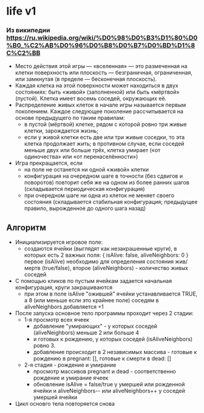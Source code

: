 # life v1

### Из википедии <https://ru.wikipedia.org/wiki/%D0%98%D0%B3%D1%80%D0%B0_%C2%AB%D0%96%D0%B8%D0%B7%D0%BD%D1%8C%C2%BB>
- Место действия этой игры — «вселенная» — это размеченная на клетки поверхность или плоскость — безграничная, ограниченная, или замкнутая (в пределе — бесконечная плоскость).
- Каждая клетка на этой поверхности может находиться в двух состояниях: быть «живой» (заполненной) или быть «мёртвой» (пустой). Клетка имеет восемь соседей, окружающих её.
- Распределение живых клеток в начале игры называется первым поколением. Каждое следующее поколение рассчитывается на основе предыдущего по таким правилам:
  - в пустой (мёртвой) клетке, рядом с которой ровно три живые клетки, зарождается жизнь;
  - если у живой клетки есть две или три живые соседки, то эта клетка продолжает жить; в противном случае, если соседей меньше двух или больше трёх, клетка умирает («от одиночества» или «от перенаселённости»)
- Игра прекращается, если
  - на поле не останется ни одной «живой» клетки
  - конфигурация на очередном шаге в точности (без сдвигов и поворотов) повторит себя же на одном из более ранних шагов (складывается периодическая конфигурация)
  - при очередном шаге ни одна из клеток не меняет своего состояния (складывается стабильная конфигурация; предыдущее правило, вырожденное до одного шага назад)
  
## Алгоритм
- Инициализируется игровое поле:
  * создаются ячейки (выглядят как незакрашенные круги), в которых есть 2 важных поля: { isAlive: false, aliveNeighbors: 0 }
    первое (isAlive) необходимо для определения состояния жив/мертв (true/false), второе (aliveNeighbors) - количество живых соседей
- С помощью кликов по пустым ячейкам задается начальная конфигурация, круги закрашиваются
  - при этом в поле isAlive "ожившей" ячейки устанавливается TRUE, а 8 (или меньше если это крайнее поле) соседям в aliveNeighbors добавляется +1
- После запуска основное тело программы проходит через 2 стадии:
  - 1-я просмотр всех ячеек 
    - добавление "умирающих" - у которых соседей (aliveNeighbors) меньше 2 или больше 4 
    - и готовых к рождению,
        у которых соседей (isAliveNeighbors) ровно 3.
    - добавление происходит в 2 независимых массива - готовые к рождению в pregnant: [], готовые к смерти в dead: [] 
  - 2-я стадия - рождение и умирание
    - просмотр массивов pregnant и dead - соответственно рождение и умирание ячеек
    - обновление isAlive = false/true у умершей или рожденной ячейки и aliveNeighbors-- или aliveNeighbors++ у соседей умершей ячейки
- Цикл основго тела повторяется снова
